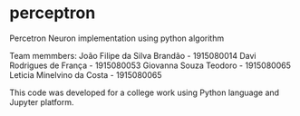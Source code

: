 # perceptron
Percetron Neuron implementation using python algorithm


Team memmbers:
João Filipe da Silva Brandão - 1915080014
Davi Rodrigues de França - 1915080053
Giovanna Souza Teodoro - 1915080065
Leticia Minelvino da Costa - 1915080065

This code was developed for a college work using Python language and Jupyter platform.
